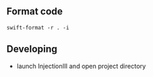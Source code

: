 ## Format code
```shell
swift-format -r . -i
```

## Developing
- launch InjectionIII and open project directory
